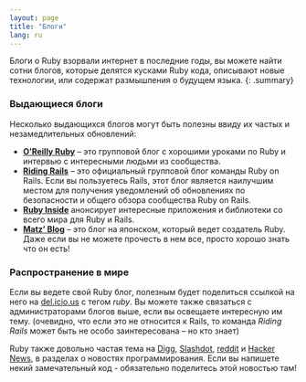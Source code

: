 ```yaml
---
layout: page
title: "Блоги"
lang: ru
---
```


Блоги о Ruby взорвали интернет в последние годы, вы можете найти сотни
блогов, которые делятся кусками Ruby кода, описывают новые технологии,
или содержат размышления о будущем языка.
{: .summary}

### Выдающиеся блоги

Несколько выдающихся блогов могут быть полезны ввиду их частых и
незамедлительных обновлений:

* [**O’Reilly Ruby**][8] – это групповой блог с хорошими уроками по Ruby и
  интервью с интересными людьми из сообщества.
* [**Riding Rails**][9] – это официальный групповой блог команды Ruby on Rails.
  Если вы пользуетесь Rails, этот блог является наилучшим местом для
  получения уведомлений об обновлениях по безопасности и общего обзора
  сообщества Ruby on Rails.
* [**Ruby Inside**][10] анонсирует интересные приложения и библиотеки со
  всего мира для Ruby и Rails.
* [**Matz’ Blog**][11] – это блог на японском, который ведет создатель
  Ruby. Даже если вы не можете прочесть в нем все, просто хорошо знать
  что он есть!

### Распространение в мире

Если вы ведете свой Ruby блог, полезным будет поделиться ссылкой на него
на [del.icio.us][12] с тегом *ruby*. Вы можете также связаться с
администраторами блогов выше, если вы освещаете интересную им тему.
(очевидно, что если это не относится к Rails, то команда *Riding Rails*
может быть не особо заинтересована – но кто знает)

Ruby также довольно частая тема на [Digg][13], [Slashdot][14],
[reddit][15] и [Hacker News][16], в разделах о новостях
программирования. Если вы напишете некий замечательный код - обязательно
поделитесь этой новостью там!



[8]: http://oreillynet.com/ruby/
[9]: http://weblog.rubyonrails.org/
[10]: http://www.rubyinside.com/
[11]: http://www.rubyist.net/~matz/
[12]: http://del.icio.us
[13]: http://digg.com/programming
[14]: http://developers.slashdot.org/
[15]: http://www.reddit.com/r/ruby
[16]: http://news.ycombinator.com/
